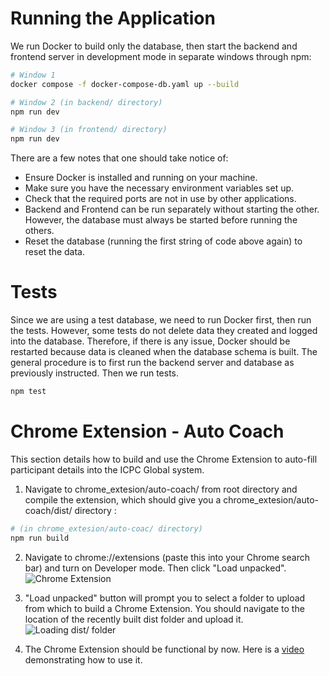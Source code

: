 # Running the Application
We run Docker to build only the database, then start the backend and frontend server in development mode in separate windows through npm:
```bash
# Window 1
docker compose -f docker-compose-db.yaml up --build
```

```bash
# Window 2 (in backend/ directory)
npm run dev
```

```bash
# Window 3 (in frontend/ directory)
npm run dev
```

There are a few notes that one should take notice of:
- Ensure Docker is installed and running on your machine.
- Make sure you have the necessary environment variables set up.
- Check that the required ports are not in use by other applications.
- Backend and Frontend can be run separately without starting the other. However, the database must always be started before running the others.
- Reset the database (running the first string of code above again) to reset the data.


# Tests
Since we are using a test database, we need to run Docker first, then run the tests. However, some tests do not delete data they created and logged into the database. Therefore, if there is any issue, Docker should be restarted because data is cleaned when the database schema is built. The general procedure is to first run the backend server and database as previously instructed. Then we run tests.

```bash
npm test
```

# Chrome Extension - Auto Coach
This section details how to build and use the Chrome Extension to auto-fill participant details into the ICPC Global system.

1. Navigate to chrome_extesion/auto-coach/ from root directory and compile the extension, which should give you a chrome_extesion/auto-coach/dist/ directory :
```bash
# (in chrome_extesion/auto-coac/ directory)
npm run build
```
2. Navigate to chrome://extensions (paste this into your Chrome search bar) and turn on Developer mode. Then click "Load unpacked".
![Chrome Extension](image-1.png)

3. "Load unpacked" button will prompt you to select a folder to upload from which to build a Chrome Extension. You should navigate to the location of the recently built dist folder and upload it.
![Loading dist/ folder](image-2.png)

4. The Chrome Extension should be functional by now. Here is a [video](https://drive.google.com/file/d/1xJ0_18Eu4yHZIVSpzBAizO9cungVHPIk/view?usp=sharing) demonstrating how to use it.